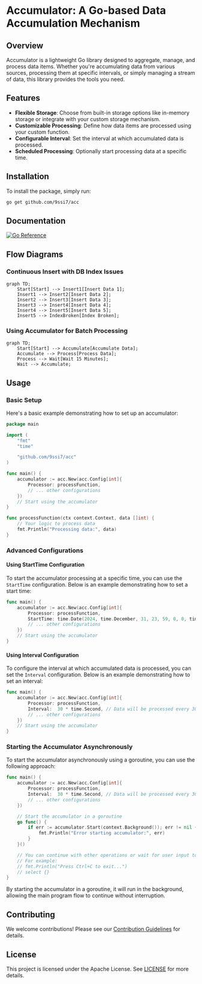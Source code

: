 # Accumulator: A Go-based Data Accumulation Mechanism

## Overview

Accumulator is a lightweight Go library designed to aggregate, manage, and process data items. Whether you're accumulating data from various sources, processing them at specific intervals, or simply managing a stream of data, this library provides the tools you need.

## Features

- **Flexible Storage**: Choose from built-in storage options like in-memory storage or integrate with your custom storage mechanism.
- **Customizable Processing**: Define how data items are processed using your custom function.
- **Configurable Interval**: Set the interval at which accumulated data is processed.
- **Scheduled Processing**: Optionally start processing data at a specific time.

## Installation

To install the package, simply run:

```bash
go get github.com/9ssi7/acc
```

## Documentation

[![Go Reference](https://pkg.go.dev/badge/github.com/9ssi7/acc.svg)](https://pkg.go.dev/github.com/9ssi7/acc)

## Flow Diagrams

### Continuous Insert with DB Index Issues

```mermaid
graph TD;
    Start[Start] --> Insert1[Insert Data 1];
    Insert1 --> Insert2[Insert Data 2];
    Insert2 --> Insert3[Insert Data 3];
    Insert3 --> Insert4[Insert Data 4];
    Insert4 --> Insert5[Insert Data 5];
    Insert5 --> IndexBroken[Index Broken];
```

### Using Accumulator for Batch Processing

```mermaid
graph TD;
    Start[Start] --> Accumulate[Accumulate Data];
    Accumulate --> Process[Process Data];
    Process --> Wait[Wait 15 Minutes];
    Wait --> Accumulate;
```


## Usage

### Basic Setup

Here's a basic example demonstrating how to set up an accumulator:

```go
package main

import (
	"fmt"
	"time"

	"github.com/9ssi7/acc"
)

func main() {
	accumulator := acc.New(acc.Config[int]{
		Processor: processFunction,
		// ... other configurations
	})
	// Start using the accumulator
}

func processFunction(ctx context.Context, data []int) {
	// Your logic to process data
	fmt.Println("Processing data:", data)
}
```

### Advanced Configurations

#### Using StartTime Configuration

To start the accumulator processing at a specific time, you can use the `StartTime` configuration. Below is an example demonstrating how to set a start time:

```go
func main() {
	accumulator := acc.New(acc.Config[int]{
		Processor: processFunction,
		StartTime: time.Date(2024, time.December, 31, 23, 59, 0, 0, time.UTC), // Processing will start on New Year's Eve at 23:59
		// ... other configurations
	})
	// Start using the accumulator
}
```

#### Using Interval Configuration

To configure the interval at which accumulated data is processed, you can set the `Interval` configuration. Below is an example demonstrating how to set an interval:

```go
func main() {
	accumulator := acc.New(acc.Config[int]{
		Processor: processFunction,
		Interval:  30 * time.Second, // Data will be processed every 30 seconds
		// ... other configurations
	})
	// Start using the accumulator
}
```

### Starting the Accumulator Asynchronously

To start the accumulator asynchronously using a goroutine, you can use the following approach:

```go
func main() {
    accumulator := acc.New(acc.Config[int]{
        Processor: processFunction,
        Interval:  30 * time.Second, // Data will be processed every 30 seconds
        // ... other configurations
    })

    // Start the accumulator in a goroutine
    go func() {
        if err := accumulator.Start(context.Background()); err != nil {
            fmt.Println("Error starting accumulator:", err)
        }
    }()

    // You can continue with other operations or wait for user input to exit
    // For example:
    // fmt.Println("Press Ctrl+C to exit...")
    // select {}
}
```

By starting the accumulator in a goroutine, it will run in the background, allowing the main program flow to continue without interruption.

## Contributing

We welcome contributions! Please see our [Contribution Guidelines](CONTRIBUTING.md) for details.

## License

This project is licensed under the Apache License. See [LICENSE](LICENSE) for more details.